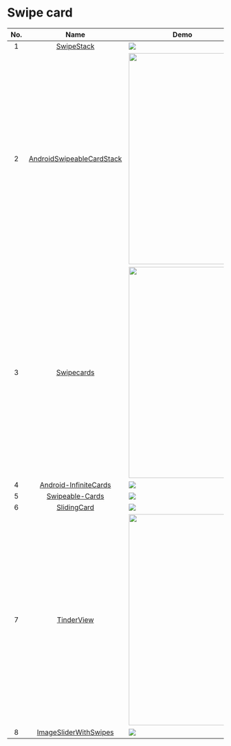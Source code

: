 Swipe card
======================
No. | Name | Demo
:---: | :---: | ---
1| [SwipeStack](https://github.com/flschweiger/SwipeStack) | ![](https://raw.githubusercontent.com/flschweiger/SwipeStack/master/art/demo.gif)
2| [AndroidSwipeableCardStack](https://github.com/wenchaojiang/AndroidSwipeableCardStack) | <img src="https://github.com/raee/AndroidSwipeableCardStack/raw/RAE-DEV/pics/demo.gif" width="250" height="490">
3| [Swipecards](https://github.com/Diolor/Swipecards) | <img src="https://github.com/Diolor/Swipecards/raw/master/screenshot.gif" width="250" height="490">
4| [Android-InfiniteCards](https://github.com/BakerJQ/Android-InfiniteCards) | ![](https://github.com/BakerJQ/Android-InfiniteCards/raw/master/screenshot/sample.gif)
5| [Swipeable-Cards](https://github.com/kikoso/Swipeable-Cards) | ![](https://camo.githubusercontent.com/96538e542a3ca8c3513557dc5df255629a0272ae/68747470733a2f2f7261772e6769746875622e636f6d2f6b696b6f736f2f416e6454696e6465722f6d61737465722f6172742f63617074757261322e706e67)
6| [SlidingCard](https://github.com/mxn21/SlidingCard) | ![](https://camo.githubusercontent.com/e685df75548288b356563aa4d6807e23caca5562/687474703a2f2f62616f62616f6c6f7665796f752e636f6d2f736c6964696e67636172642e676966)
7| [TinderView](https://github.com/GadgetCheck/TinderView) | <img src="https://camo.githubusercontent.com/b07859d3a8df4095f33daf2d32b38e573c807fa1/687474703a2f2f73342e706f7374696d672e6f72672f783962616d7733796c2f696d6167652e706e67" width="250" height="490">
8| [ImageSliderWithSwipes](https://github.com/myinnos/ImageSliderWithSwipes) | ![](https://raw.githubusercontent.com/myinnos/ImageSliderWithSwipes/master/gif/image_slide_example.gif)